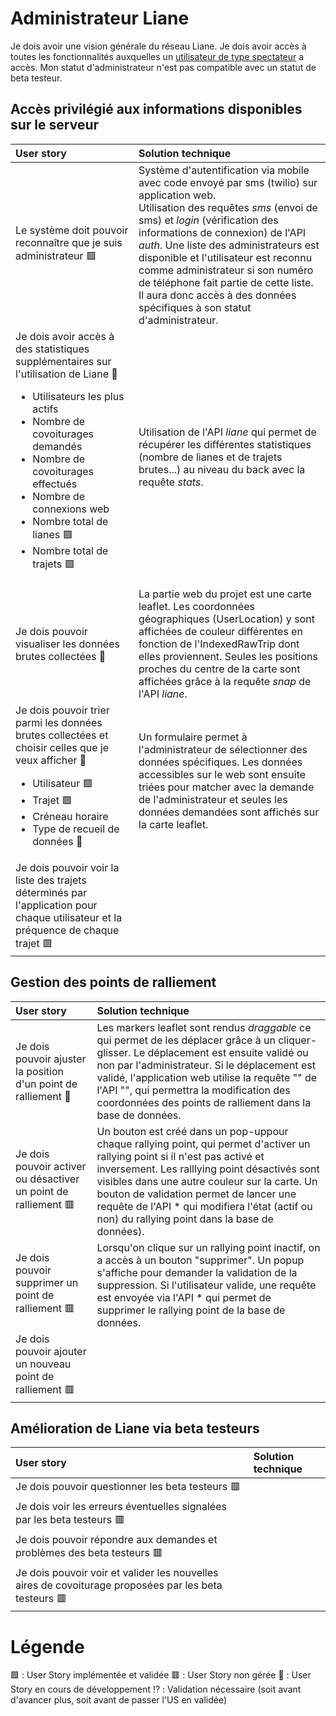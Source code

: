 # Administrateur Liane
Je dois avoir une vision générale du réseau Liane.
Je dois avoir accès à toutes les fonctionnalités auxquelles un [utilisateur de type spectateur](doc/UserStoriesLambda.md) a accès. 
Mon statut d'administrateur n'est pas compatible avec un statut de beta testeur. 

##  Accès privilégié aux informations disponibles sur le serveur
|  User story | Solution technique |
| :---------------| :----------------|
| Le système doit pouvoir reconnaître que je suis administrateur 🟩 | Système d'autentification via mobile avec code envoyé par sms (twilio) sur application web. <br/> Utilisation des requêtes *sms* (envoi de sms) et *login* (vérification des informations de connexion) de l'API *auth*. Une liste des administrateurs est disponible et l'utilisateur est reconnu comme administrateur si son numéro de téléphone fait partie de cette liste. Il aura donc accès à des données spécifiques à son statut d'administrateur. |
| Je dois avoir accès à des statistiques supplémentaires sur l'utilisation de Liane :seedling: <ul><li>Utilisateurs les plus actifs</li><li>Nombre de covoiturages demandés</li><li>Nombre de covoiturages effectués</li><li>Nombre de connexions web</li><li>Nombre total de lianes 🟩</li><li>Nombre total de trajets 🟩</li></ul> | Utilisation de l'API *liane* qui permet de récupérer les différentes statistiques (nombre de lianes et de trajets brutes...) au niveau du back avec la requête *stats*.  |
| Je dois pouvoir visualiser les données brutes collectées :seedling: | La partie web du projet est une carte leaflet. Les coordonnées géographiques (UserLocation) y sont affichées de couleur différentes en fonction de l'IndexedRawTrip dont elles proviennent. Seules les positions proches du centre de la carte sont affichées grâce à la requête *snap* de l'API *liane*. |
| Je dois pouvoir trier parmi les données brutes collectées et choisir celles que je veux afficher :seedling: <ul><li>Utilisateur 🟩</li><li>Trajet 🟩</li><li>Créneau horaire</li><li>Type de recueil de données :seedling:</li></ul>| Un formulaire permet à l'administrateur de sélectionner des données spécifiques. Les données accessibles sur le web sont ensuite triées pour matcher avec la demande de l'administrateur et seules les données demandées sont affichés sur la carte leaflet. |
| Je dois pouvoir voir la liste des trajets déterminés par l'application pour chaque utilisateur et la préquence de chaque trajet 🟥 | |


## Gestion des points de ralliement 
|User story | Solution technique |
| :---------------| :----------------|
| Je dois pouvoir ajuster la position d'un point de ralliement :seedling: | Les markers leaflet sont rendus *draggable* ce qui permet de les déplacer grâce à un cliquer-glisser. Le déplacement est ensuite validé ou non par l'administrateur. Si le déplacement est validé, l'application web utilise la requête "" de l'API "", qui permettra la modification des coordonnées des points de ralliement dans la base de données.|
| Je dois pouvoir activer ou désactiver un point de ralliement 🟥 | Un bouton est créé dans un pop-uppour chaque rallying point, qui permet d'activer un rallying point si il n'est pas activé et inversement. Les ralllying point désactivés sont visibles dans une autre couleur sur la carte. Un bouton de validation permet de lancer une requête de l'API * qui modifiera l'état (actif ou non) du rallying point dans la base de données). |
| Je dois pouvoir supprimer un point de ralliement 🟥 | Lorsqu'on clique sur un rallying point inactif, on a accès à un bouton "supprimer". Un popup s'affiche pour demander la validation de la suppression. Si l'utilisateur valide, une requête est envoyée via l'API * qui permet de supprimer le rallying point de la base de données. |
| Je dois pouvoir ajouter un nouveau point de ralliement 🟥 | |

## Amélioration de Liane via beta testeurs
| User story | Solution technique |
| :---------------| :----------------|
| Je dois pouvoir questionner les beta testeurs 🟥 | |
| Je dois voir les erreurs éventuelles signalées par les beta testeurs 🟥 | |
| Je dois pouvoir répondre aux demandes et problèmes des beta testeurs 🟥 | |
| Je dois pouvoir voir et valider les nouvelles aires de covoiturage proposées par les beta testeurs 🟥| |


# Légende 
🟩 : User Story implémentée et validée 
🟥 : User Story non gérée
:seedling: : User Story en cours de développement
:interrobang: : Validation nécessaire (soit avant d'avancer plus, soit avant de passer l'US en validée) 
